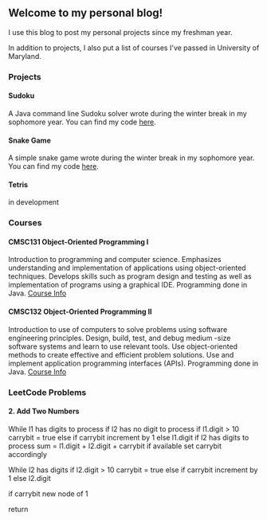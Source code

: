 ## Welcome to my personal blog!

I use this blog to post my personal projects since my freshman year.

In addition to projects, I also put a list of courses I've passed in University of Maryland.

### Projects

#### Sudoku
A Java command line Sudoku solver wrote during the winter break in my sophomore year. You can find my code [here](https://github.com/SiddarGu/Sudoku/blob/master/SudokuSystem.java).

#### Snake Game
A simple snake game wrote during the winter break in my sophomore year. You can find my code [here](https://github.com/SiddarGu/SnakeGame).

#### Tetris
in development

### Courses

#### CMSC131 Object-Oriented Programming I
Introduction to programming and computer science. Emphasizes understanding and implementation of applications using object-oriented techniques. Develops skills such as program design and testing as well as implementation of programs using a graphical IDE. Programming done in Java.
[Course Info](http://www.cs.umd.edu/class/spring2019/cmsc131-02XX/)

#### CMSC132 Object-Oriented Programming II
Introduction to use of computers to solve problems using software engineering principles. Design, build, test, and debug medium -size software systems and learn to use relevant tools. Use object-oriented methods to create effective and efficient problem solutions. Use and implement application programming interfaces (APIs). Programming done in Java.
[Course Info](https://www.cs.umd.edu/class/fall2019/cmsc132/)

### LeetCode Problems
#### 2. Add Two Numbers
  While l1 has digits to process
    if l2 has no digit to process
      if l1.digit > 10
        carrybit = true
      else if carrybit
        increment by 1
      else
        l1.digit
    if l2 has digits to process
      sum = l1.digit + l2.digit + carrybit if available
      set carrybit accordingly

  While l2 has digits
    if l2.digit > 10
        carrybit = true
      else if carrybit
        increment by 1
      else
        l2.digit
      
  if carrybit
    new node of 1
  
  return
